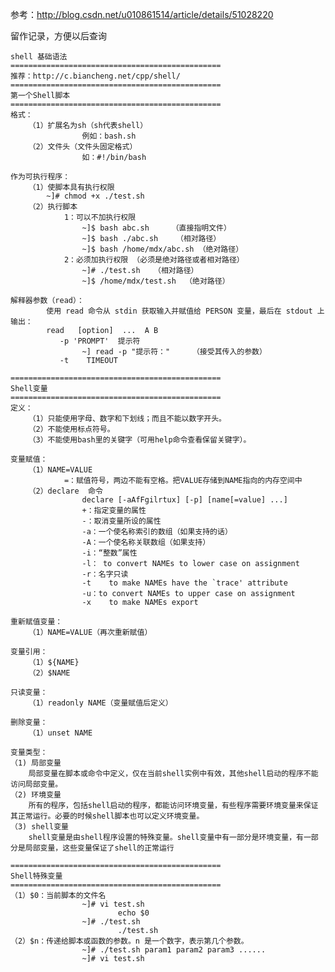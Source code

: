 参考：http://blog.csdn.net/u010861514/article/details/51028220

留作记录，方便以后查询

    shell 基础语法
    ===============================================
    推荐：http://c.biancheng.net/cpp/shell/
    ===============================================
    第一个Shell脚本
    ===============================================
    格式：
        （1）扩展名为sh（sh代表shell）
                    例如：bash.sh
        （2）文件头（文件头固定格式）
                    如：#!/bin/bash
    
    作为可执行程序：
        （1）使脚本具有执行权限
            ~]# chmod +x ./test.sh
        （2）执行脚本
                1：可以不加执行权限
                    ~]$ bash abc.sh     （直接指明文件）
                    ~]$ bash ./abc.sh    （相对路径）
                    ~]$ bash /home/mdx/abc.sh （绝对路径）
                2：必须加执行权限 （必须是绝对路径或者相对路径）
                    ~]# ./test.sh   （相对路径）
                    ~]$ /home/mdx/test.sh  （绝对路径）
    
    解释器参数（read）：
            使用 read 命令从 stdin 获取输入并赋值给 PERSON 变量，最后在 stdout 上输出：
            read   [option]  ...  A B
               -p 'PROMPT'  提示符
                    ~] read -p "提示符："     （接受其传入的参数）
               -t    TIMEOUT
    
    ===============================================
    Shell变量
    ===============================================
    定义：
        （1）只能使用字母、数字和下划线；而且不能以数字开头。
        （2）不能使用标点符号。
        （3）不能使用bash里的关键字（可用help命令查看保留关键字）。
    
    变量赋值：
        （1）NAME=VALUE
                =：赋值符号，两边不能有空格。把VALUE存储到NAME指向的内存空间中
        （2）declare  命令
                    declare [-aAfFgilrtux] [-p] [name[=value] ...]
                    +：指定变量的属性
                    -：取消变量所设的属性
                    -a：一个使名称索引的数组（如果支持的话）
                    -A：一个使名称关联数组（如果支持）
                    -i：“整数”属性
                    -l： to convert NAMEs to lower case on assignment
                    -r：名字只读
                    -t    to make NAMEs have the `trace' attribute
                    -u：to convert NAMEs to upper case on assignment
                    -x    to make NAMEs export
    
    重新赋值变量：
        （1）NAME=VALUE（再次重新赋值）
    
    变量引用：
        （1）${NAME}
        （2）$NAME
    
    只读变量：
        （1）readonly NAME（变量赋值后定义）
    
    删除变量：
        （1）unset NAME
    
    变量类型：
    （1) 局部变量
        局部变量在脚本或命令中定义，仅在当前shell实例中有效，其他shell启动的程序不能访问局部变量。
    （2) 环境变量
        所有的程序，包括shell启动的程序，都能访问环境变量，有些程序需要环境变量来保证其正常运行。必要的时候shell脚本也可以定义环境变量。
    （3) shell变量
        shell变量是由shell程序设置的特殊变量。shell变量中有一部分是环境变量，有一部分是局部变量，这些变量保证了shell的正常运行
    
    ===============================================
    Shell特殊变量
    ===============================================
    （1）$0：当前脚本的文件名
                    ~]# vi test.sh
                            echo $0
                    ~]# ./test.sh
                            ./test.sh
    （2）$n：传递给脚本或函数的参数。n 是一个数字，表示第几个参数。
                    ~]# ./test.sh param1 param2 param3 ......
                    ~]# vi test.sh

